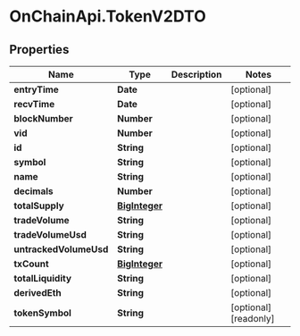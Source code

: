 # OnChainApi.TokenV2DTO

## Properties

Name | Type | Description | Notes
------------ | ------------- | ------------- | -------------
**entryTime** | **Date** |  | [optional] 
**recvTime** | **Date** |  | [optional] 
**blockNumber** | **Number** |  | [optional] 
**vid** | **Number** |  | [optional] 
**id** | **String** |  | [optional] 
**symbol** | **String** |  | [optional] 
**name** | **String** |  | [optional] 
**decimals** | **Number** |  | [optional] 
**totalSupply** | [**BigInteger**](BigInteger.md) |  | [optional] 
**tradeVolume** | **String** |  | [optional] 
**tradeVolumeUsd** | **String** |  | [optional] 
**untrackedVolumeUsd** | **String** |  | [optional] 
**txCount** | [**BigInteger**](BigInteger.md) |  | [optional] 
**totalLiquidity** | **String** |  | [optional] 
**derivedEth** | **String** |  | [optional] 
**tokenSymbol** | **String** |  | [optional] [readonly] 


